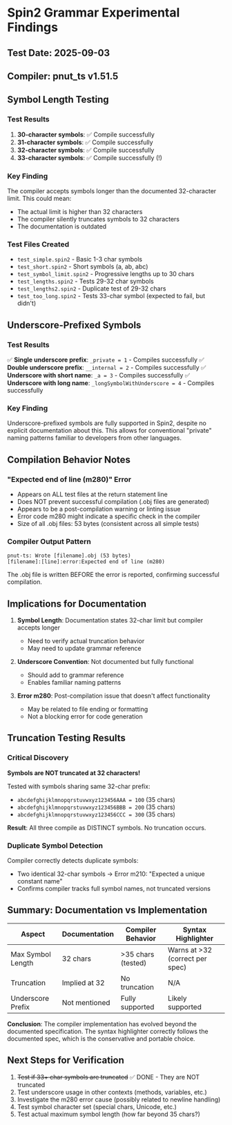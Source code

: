 # Spin2 Grammar Experimental Findings

## Test Date: 2025-09-03
## Compiler: pnut_ts v1.51.5

## Symbol Length Testing

### Test Results
1. **30-character symbols**: ✅ Compile successfully
2. **31-character symbols**: ✅ Compile successfully  
3. **32-character symbols**: ✅ Compile successfully
4. **33-character symbols**: ✅ Compile successfully (!)

### Key Finding
The compiler accepts symbols longer than the documented 32-character limit. This could mean:
- The actual limit is higher than 32 characters
- The compiler silently truncates symbols to 32 characters
- The documentation is outdated

### Test Files Created
- `test_simple.spin2` - Basic 1-3 char symbols
- `test_short.spin2` - Short symbols (a, ab, abc)
- `test_symbol_limit.spin2` - Progressive lengths up to 30 chars
- `test_lengths.spin2` - Tests 29-32 char symbols
- `test_lengths2.spin2` - Duplicate test of 29-32 chars
- `test_too_long.spin2` - Tests 33-char symbol (expected to fail, but didn't)

## Underscore-Prefixed Symbols

### Test Results
✅ **Single underscore prefix**: `_private = 1` - Compiles successfully
✅ **Double underscore prefix**: `__internal = 2` - Compiles successfully
✅ **Underscore with short name**: `_a = 3` - Compiles successfully
✅ **Underscore with long name**: `_longSymbolWithUnderscore = 4` - Compiles successfully

### Key Finding
Underscore-prefixed symbols are fully supported in Spin2, despite no explicit documentation about this. This allows for conventional "private" naming patterns familiar to developers from other languages.

## Compilation Behavior Notes

### "Expected end of line (m280)" Error
- Appears on ALL test files at the return statement line
- Does NOT prevent successful compilation (.obj files are generated)
- Appears to be a post-compilation warning or linting issue
- Error code m280 might indicate a specific check in the compiler
- Size of all .obj files: 53 bytes (consistent across all simple tests)

### Compiler Output Pattern
```
pnut-ts: Wrote [filename].obj (53 bytes)
[filename]:[line]:error:Expected end of line (m280)
```

The .obj file is written BEFORE the error is reported, confirming successful compilation.

## Implications for Documentation

1. **Symbol Length**: Documentation states 32-char limit but compiler accepts longer
   - Need to verify actual truncation behavior
   - May need to update grammar reference

2. **Underscore Convention**: Not documented but fully functional
   - Should add to grammar reference
   - Enables familiar naming patterns

3. **Error m280**: Post-compilation issue that doesn't affect functionality
   - May be related to file ending or formatting
   - Not a blocking error for code generation

## Truncation Testing Results

### Critical Discovery
**Symbols are NOT truncated at 32 characters!**

Tested with symbols sharing same 32-char prefix:
- `abcdefghijklmnopqrstuvwxyz123456AAA = 100` (35 chars)
- `abcdefghijklmnopqrstuvwxyz123456BBB = 200` (35 chars)
- `abcdefghijklmnopqrstuvwxyz123456CCC = 300` (35 chars)

**Result**: All three compile as DISTINCT symbols. No truncation occurs.

### Duplicate Symbol Detection
Compiler correctly detects duplicate symbols:
- Two identical 32-char symbols → Error m210: "Expected a unique constant name"
- Confirms compiler tracks full symbol names, not truncated versions

## Summary: Documentation vs Implementation

| Aspect | Documentation | Compiler Behavior | Syntax Highlighter |
|--------|--------------|-------------------|-------------------|
| Max Symbol Length | 32 chars | >35 chars (tested) | Warns at >32 (correct per spec) |
| Truncation | Implied at 32 | No truncation | N/A |
| Underscore Prefix | Not mentioned | Fully supported | Likely supported |

**Conclusion**: The compiler implementation has evolved beyond the documented specification. The syntax highlighter correctly follows the documented spec, which is the conservative and portable choice.

## Next Steps for Verification

1. ~~Test if 33+ char symbols are truncated~~ ✅ DONE - They are NOT truncated
2. Test underscore usage in other contexts (methods, variables, etc.)
3. Investigate the m280 error cause (possibly related to newline handling)
4. Test symbol character set (special chars, Unicode, etc.)
5. Test actual maximum symbol length (how far beyond 35 chars?)
